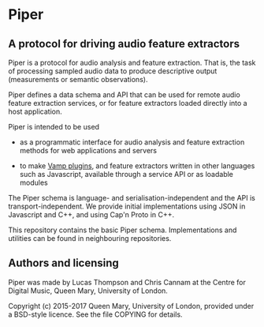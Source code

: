 
# Piper

## A protocol for driving audio feature extractors

Piper is a protocol for audio analysis and feature extraction. That
is, the task of processing sampled audio data to produce descriptive
output (measurements or semantic observations).

Piper defines a data schema and API that can be used for remote audio
feature extraction services, or for feature extractors loaded directly
into a host application.

Piper is intended to be used

 * as a programmatic interface for audio analysis and feature
   extraction methods for web applications and servers
 
 * to make [Vamp plugins](http://vamp-plugins.org), and feature
   extractors written in other languages such as Javascript, available
   through a service API or as loadable modules

The Piper schema is language- and serialisation-independent and the
API is transport-independent. We provide initial implementations using
JSON in Javascript and C++, and using Cap'n Proto in C++.

This repository contains the basic Piper schema. Implementations and
utilities can be found in neighbouring repositories.

## Authors and licensing

Piper was made by Lucas Thompson and Chris Cannam at the Centre for
Digital Music, Queen Mary, University of London.

Copyright (c) 2015-2017 Queen Mary, University of London, provided
under a BSD-style licence. See the file COPYING for details.

